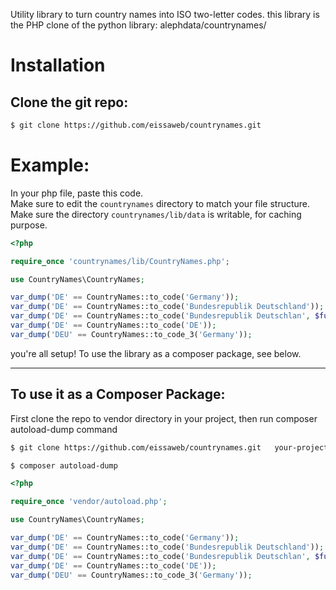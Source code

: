 Utility library to turn country names into ISO two-letter codes.
this library is the PHP clone of the python library: alephdata/countrynames/

# Installation 

## Clone the git repo:
```bash 
$ git clone https://github.com/eissaweb/countrynames.git
```
# Example:

In your php file, paste this code. <br/>
Make sure to edit the `countrynames` directory to  match your file structure.<br/>
Make sure the directory `countrynames/lib/data` is writable, for caching purpose.
```php
<?php 

require_once 'countrynames/lib/CountryNames.php';

use CountryNames\CountryNames;

var_dump('DE' == CountryNames::to_code('Germany'));
var_dump('DE' == CountryNames::to_code('Bundesrepublik Deutschland'));
var_dump('DE' == CountryNames::to_code('Bundesrepublik Deutschlan', $fuzzy=true));
var_dump('DE' == CountryNames::to_code('DE'));
var_dump('DEU' == CountryNames::to_code_3('Germany'));

```


you're all setup!
To use the library as a composer package, see below.
<hr/>


## To use it as a Composer Package:
First clone the repo to vendor directory in your project, then run composer autoload-dump command
```bash 
$ git clone https://github.com/eissaweb/countrynames.git   your-project-path/vendor/countrynames

$ composer autoload-dump
```

```php
<?php 

require_once 'vendor/autoload.php';

use CountryNames\CountryNames;

var_dump('DE' == CountryNames::to_code('Germany'));
var_dump('DE' == CountryNames::to_code('Bundesrepublik Deutschland'));
var_dump('DE' == CountryNames::to_code('Bundesrepublik Deutschlan', $fuzzy=true));
var_dump('DE' == CountryNames::to_code('DE'));
var_dump('DEU' == CountryNames::to_code_3('Germany'));

```
